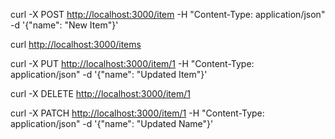curl -X POST [http://localhost:3000/item](http://localhost:3000/item) -H "Content-Type: application/json" -d '{"name": "New Item"}'

curl  [http://localhost:3000/items](http://localhost:3000/items)

curl -X PUT [http://localhost:3000/item/1](http://localhost:3000/item/1) -H "Content-Type: application/json" -d '{"name": "Updated Item"}'

curl -X DELETE [http://localhost:3000/item/1](http://localhost:3000/item/1)

curl -X PATCH [http://localhost:3000/item/1](http://localhost:3000/item/1) -H "Content-Type: application/json" -d '{"name": "Updated Name"}'
